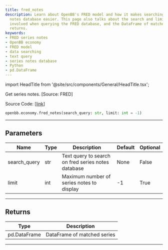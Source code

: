 ```yaml
---
title: fred_notes
description: Learn about OpenBB's FRED model and how it makes searching the series
  notes database easier. This page also talks about the search and limit parameters
  involved when querying the FRED database, and the DataFrame of matched series it
  returns.
keywords:
- FRED series notes
- OpenBB economy
- FRED model
- data searching
- text query
- series notes database
- Python
- pd.DataFrame
---
```


import HeadTitle from '@site/src/components/General/HeadTitle.tsx';

<HeadTitle title="fred_notes - Economy - Reference | OpenBB SDK Docs" />

Get series notes. [Source: FRED]

Source Code: [[link](https://github.com/OpenBB-finance/OpenBBTerminal/tree/main/openbb_terminal/economy/fred_model.py#L68)]

```python
openbb.economy.fred_notes(search_query: str, limit: int = -1)
```

---

## Parameters

| Name | Type | Description | Default | Optional |
| ---- | ---- | ----------- | ------- | -------- |
| search_query | str | Text query to search on fred series notes database | None | False |
| limit | int | Maximum number of series notes to display | -1 | True |


---

## Returns

| Type | Description |
| ---- | ----------- |
| pd.DataFrame | DataFrame of matched series |
---
